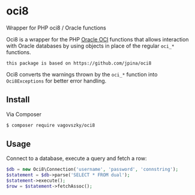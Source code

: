 # oci8
Wrapper for PHP oci8 / Oracle functions

Oci8 is a wrapper for the PHP [Oracle OCI](http://php.net/manual/en/book.oci8.php) functions that allows interaction
with Oracle databases by using objects in place of the regular `oci_*` functions.

`this package is based on https://github.com/jpina/oci8`

Oci8 converts the warnings thrown by the `oci_*` function into `Oci8Exceptions` for better error handling.

## Install

Via Composer

``` bash
$ composer require vagovszky/oci8
```

## Usage

Connect to a database, execute a query and fetch a row:

``` php
$db = new Oci8\Connection('username', 'password', 'connstring');
$statement = $db->parse('SELECT * FROM dual');
$statement->execute();
$row = $statement->fetchAssoc();
```